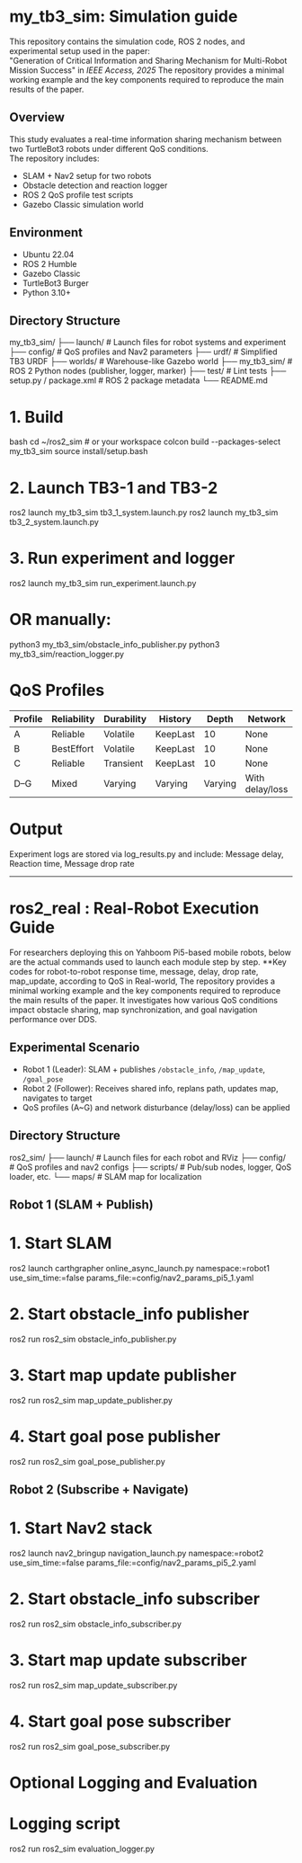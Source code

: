 # my_tb3_sim: Simulation guide
This repository contains the simulation code, ROS 2 nodes, and experimental setup used in the paper:  
"Generation of Critical Information and Sharing Mechanism for Multi-Robot Mission Success" in *IEEE Access, 2025*
The repository provides a minimal working example and the key components required to reproduce the main results of the paper.

## Overview
This study evaluates a real-time information sharing mechanism between two TurtleBot3 robots under different QoS conditions.  
The repository includes:
- SLAM + Nav2 setup for two robots
- Obstacle detection and reaction logger
- ROS 2 QoS profile test scripts
- Gazebo Classic simulation world

## Environment
- Ubuntu 22.04
- ROS 2 Humble
- Gazebo Classic
- TurtleBot3 Burger
- Python 3.10+

## Directory Structure
my_tb3_sim/
├── launch/ # Launch files for robot systems and experiment
├── config/ # QoS profiles and Nav2 parameters
├── urdf/ # Simplified TB3 URDF
├── worlds/ # Warehouse-like Gazebo world
├── my_tb3_sim/ # ROS 2 Python nodes (publisher, logger, marker)
├── test/ # Lint tests
├── setup.py / package.xml # ROS 2 package metadata
└── README.md

# 1. Build
bash
cd ~/ros2_sim  # or your workspace
colcon build --packages-select my_tb3_sim
source install/setup.bash

# 2. Launch TB3-1 and TB3-2
ros2 launch my_tb3_sim tb3_1_system.launch.py
ros2 launch my_tb3_sim tb3_2_system.launch.py

# 3. Run experiment and logger
ros2 launch my_tb3_sim run_experiment.launch.py
# OR manually:
python3 my_tb3_sim/obstacle_info_publisher.py
python3 my_tb3_sim/reaction_logger.py

# QoS Profiles
| Profile | Reliability | Durability | History  | Depth   | Network         |
| ------- | ----------- | ---------- | -------- | ------- | --------------- |
| A       | Reliable    | Volatile   | KeepLast | 10      | None            |
| B       | BestEffort  | Volatile   | KeepLast | 10      | None            |
| C       | Reliable    | Transient  | KeepLast | 10      | None            |
| D–G     | Mixed       | Varying    | Varying  | Varying | With delay/loss |

# Output
Experiment logs are stored via log_results.py and include:
Message delay, Reaction time, Message drop rate

------------------------------------------------------------------------------------------------------------------------------------------
# ros2_real : Real-Robot Execution Guide
For researchers deploying this on Yahboom Pi5-based mobile robots, below are the actual commands used to launch each module step by step.
**Key codes for robot-to-robot response time, message, delay, drop rate, map_update, according to QoS in Real-world, The repository provides
a minimal working example and the key components required to reproduce the main results of the paper.
It investigates how various QoS conditions impact obstacle sharing, map synchronization, and goal navigation performance over DDS.

## Experimental Scenario
- Robot 1 (Leader): SLAM + publishes `/obstacle_info`, `/map_update`, `/goal_pose`
- Robot 2 (Follower): Receives shared info, replans path, updates map, navigates to target
- QoS profiles (A~G) and network disturbance (delay/loss) can be applied

## Directory Structure
ros2_sim/
├── launch/                     # Launch files for each robot and RViz
├── config/                     # QoS profiles and nav2 configs
├── scripts/                    # Pub/sub nodes, logger, QoS loader, etc.
└── maps/  # SLAM map for localization

## Robot 1 (SLAM + Publish)
# 1. Start SLAM
ros2 launch carthgrapher online_async_launch.py namespace:=robot1 use_sim_time:=false params_file:=config/nav2_params_pi5_1.yaml
# 2. Start obstacle_info publisher
ros2 run ros2_sim obstacle_info_publisher.py
# 3. Start map update publisher
ros2 run ros2_sim map_update_publisher.py
# 4. Start goal pose publisher
ros2 run ros2_sim goal_pose_publisher.py

## Robot 2 (Subscribe + Navigate)
# 1. Start Nav2 stack
ros2 launch nav2_bringup navigation_launch.py namespace:=robot2 use_sim_time:=false params_file:=config/nav2_params_pi5_2.yaml
# 2. Start obstacle_info subscriber
ros2 run ros2_sim obstacle_info_subscriber.py
# 3. Start map update subscriber
ros2 run ros2_sim map_update_subscriber.py
# 4. Start goal pose subscriber
ros2 run ros2_sim goal_pose_subscriber.py

# Optional Logging and Evaluation
# Logging script
ros2 run ros2_sim evaluation_logger.py
